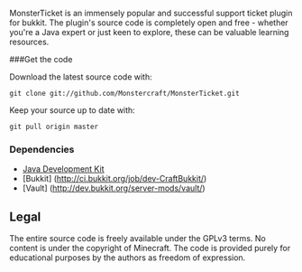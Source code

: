 MonsterTicket is an immensely popular and successful support ticket plugin for bukkit. The plugin's source code is completely open and free - whether you're a Java expert or just keen to explore, these can be valuable learning resources. 

###Get the code

Download the latest source code with:

    git clone git://github.com/Monstercraft/MonsterTicket.git
	
Keep your source up to date with:

    git pull origin master


### Dependencies

 * [Java Development Kit](http://www.oracle.com/technetwork/java/javase/downloads/)
 * [Bukkit] (http://ci.bukkit.org/job/dev-CraftBukkit/)
 * [Vault] (http://dev.bukkit.org/server-mods/vault/)


## Legal 

The entire source code is freely available under the GPLv3 terms. No content is under the copyright of Minecraft. The code is provided purely for educational purposes by the authors as freedom of expression.
